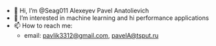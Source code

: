 - 👋 Hi, I’m @Seag011 Alexeyev Pavel Anatolievich
- 👀 I’m interested in machine learning and hi performance applications
- 📫 How to reach me: 
  - email: pavlik3312@gmail.com, pavelA@tsput.ru
